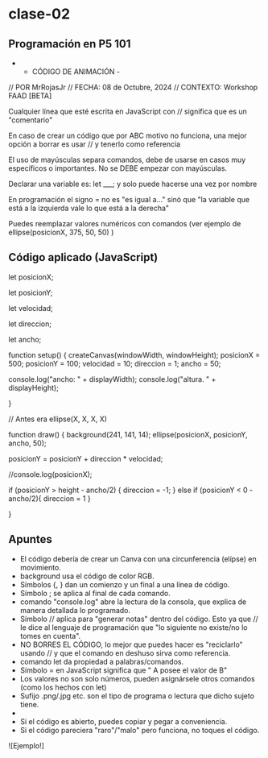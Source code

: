 # clase-02

## Programación en P5 101

* - CÓDIGO DE ANIMACIÓN -

// POR MrRojasJr
// FECHA: 08 de Octubre, 2024
// CONTEXTO: Workshop FAAD [BETA]

Cualquier línea que esté escrita en JavaScript con // significa que es un "comentario" 

En caso de crear un código que por ABC motivo no funciona, una mejor opción a borrar es usar // y tenerlo como referencia

El uso de mayúsculas separa comandos, debe de usarse en casos  muy específicos o importantes. No se DEBE empezar con mayúsculas.

Declarar una variable es: let ___; y solo puede hacerse una vez por nombre

En programación el signo = no es "es igual a..." sinó que "la variable que está a la izquierda vale lo que está a la derecha"

Puedes reemplazar valores numéricos con comandos (ver ejemplo de ellipse(posicionX, 375, 50, 50) ) 

## Código aplicado (JavaScript)

let posicionX;

let posicionY;

let velocidad;

let direccion;

let ancho; 

function setup() {
  createCanvas(windowWidth, windowHeight);
  posicionX = 500;
  posicionY = 100;
  velocidad = 10;
  direccion = 1;
  ancho = 50;
  
  console.log("ancho: " + displayWidth);
  console.log("altura. " + displayHeight);

}


// Antes era ellipse(X, X, X, X) 

function draw() {
  background(241, 141, 14);
  ellipse(posicionX, posicionY, ancho, 50);
  
  posicionY = posicionY + direccion * velocidad;
 
  
  //console.log(posicionX);
  
  if (posicionY > height - ancho/2) {
  direccion = -1;
  }
  else if (posicionY < 0 - ancho/2){
    direccion = 1
  }
    
  
}



## Apuntes

* El código debería de crear un Canva con una circunferencia (elípse) en movimiento.
* background usa el código de color RGB.
* Símbolos {, }  dan un comienzo y un final a una línea de código.
* Símbolo ; se aplica al final de cada comando.
* comando "console.log" abre la lectura de la consola, que explica de manera detallada lo programado.
* Símbolo // aplica para "generar notas" dentro del código. Esto ya que // le dice al lenguaje de programación que "lo siguiente no existe/no lo tomes en cuenta".
* NO BORRES EL CÓDIGO, lo mejor que puedes hacer es "reciclarlo" usando // y que el comando en deshuso sirva como referencia.
* comando let da propiedad a palabras/comandos.
* Símbolo = en JavaScript significa que " A posee el valor de B"
* Los valores no son solo números, pueden asignársele otros comandos (como los hechos con let)
* Sufijo .png/.jpg etc. son el tipo de programa o lectura que dicho sujeto tiene.
* 
* Si el código es abierto, puedes copiar y pegar a conveniencia.
* Si el código pareciera "raro"/"malo" pero funciona, no toques el código.

![Ejemplo!]
